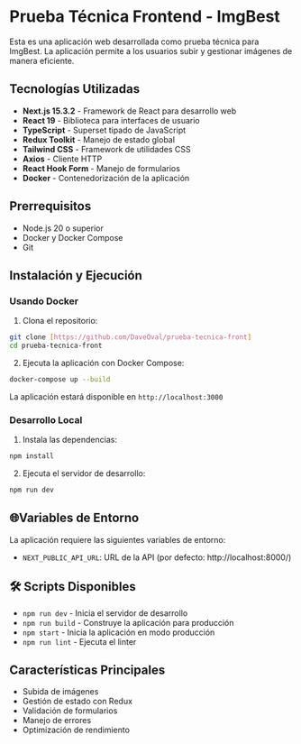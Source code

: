# Prueba Técnica Frontend - ImgBest

Esta es una aplicación web desarrollada como prueba técnica para ImgBest. La aplicación permite a los usuarios subir y gestionar imágenes de manera eficiente.

## Tecnologías Utilizadas

- **Next.js 15.3.2** - Framework de React para desarrollo web
- **React 19** - Biblioteca para interfaces de usuario
- **TypeScript** - Superset tipado de JavaScript
- **Redux Toolkit** - Manejo de estado global
- **Tailwind CSS** - Framework de utilidades CSS
- **Axios** - Cliente HTTP
- **React Hook Form** - Manejo de formularios
- **Docker** - Contenedorización de la aplicación

## Prerrequisitos

- Node.js 20 o superior
- Docker y Docker Compose
- Git

## Instalación y Ejecución

### Usando Docker 

1. Clona el repositorio:
```bash
git clone [https://github.com/DaveOval/prueba-tecnica-front]
cd prueba-tecnica-front
```

2. Ejecuta la aplicación con Docker Compose:
```bash
docker-compose up --build
```

La aplicación estará disponible en `http://localhost:3000`

### Desarrollo Local

1. Instala las dependencias:
```bash
npm install
```

2. Ejecuta el servidor de desarrollo:
```bash
npm run dev
```

## 🌐Variables de Entorno

La aplicación requiere las siguientes variables de entorno:

- `NEXT_PUBLIC_API_URL`: URL de la API (por defecto: http://localhost:8000/)

## 🛠️ Scripts Disponibles

- `npm run dev` - Inicia el servidor de desarrollo
- `npm run build` - Construye la aplicación para producción
- `npm start` - Inicia la aplicación en modo producción
- `npm run lint` - Ejecuta el linter

## Características Principales

- Subida de imágenes
- Gestión de estado con Redux
- Validación de formularios
- Manejo de errores
- Optimización de rendimiento


